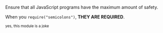 Ensure that all JavaScript programs have the maximum amount of safety.

When you `require("semicolons")`, **THEY ARE REQUIRED**.

<small>yes, this module is a joke</small>
